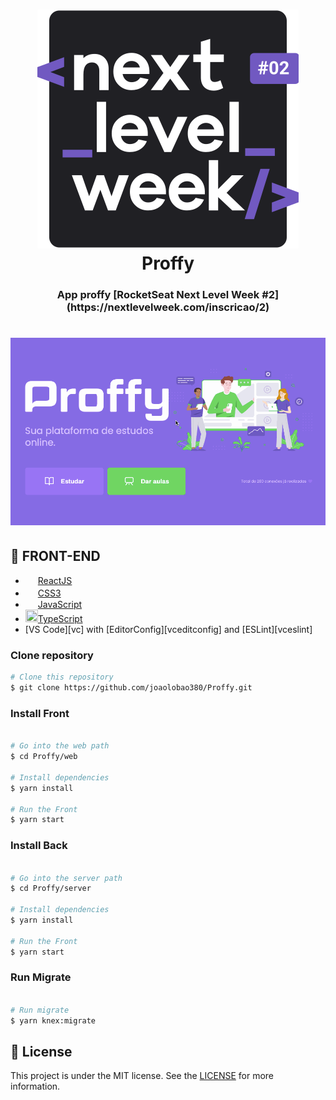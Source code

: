 <h1 align="center">
    <img alt="Go Stack logo" src="https://github.com/joaolobao380/Proffy/blob/assets/nlw.svg" />
    <br>
    Proffy
</h1>
<h3 align="center">
  App proffy [RocketSeat Next Level Week #2](https://nextlevelweek.com/inscricao/2)
</h3>

<h1 align="center">
    <img alt="Proffy" src="https://github.com/joaolobao380/Proffy/blob/assets/landingPage.gif" width="800px" />
</h1>

## :rocket: FRONT-END
-   <img src="https://cdn.worldvectorlogo.com/logos/react.svg" width="20px" height="15px">[ReactJS](https://reactjs.org/)
-   <img src="https://breitembach.github.io/assets/icons/css.png" width="20px" height="17px">[CSS3](https://www.w3.org/Style/CSS/Overview.en.html)
-   <img src="https://img1.gratispng.com/20180809/rok/kisspng-javascript-and-jquery-interactive-front-end-web-d--5b6cfa25cf8a30.0077362015338685818501.jpg"                 width="20px" height="15px">[JavaScript](https://www.typescriptlang.org/)
-   <img src="https://encrypted-tbn0.gstatic.com/images?q=tbn%3AANd9GcQWMKVBJ_CZ61ofL_QC6KgtbZj9zYrJPrSyCw&usqp=CAU" width="20px" height="20px">[TypeScript](https://www.typescriptlang.org/)
-   [VS Code][vc] with [EditorConfig][vceditconfig] and [ESLint][vceslint]



### Clone repository
```bash
# Clone this repository
$ git clone https://github.com/joaolobao380/Proffy.git
```


### Install Front
```bash

# Go into the web path
$ cd Proffy/web

# Install dependencies
$ yarn install

# Run the Front
$ yarn start
```

### Install Back
```bash

# Go into the server path
$ cd Proffy/server

# Install dependencies
$ yarn install

# Run the Front
$ yarn start
```
### Run Migrate
```bash

# Run migrate
$ yarn knex:migrate
```

## :memo: License

This project is under the MIT license. See the [LICENSE](LICENSE) for more information.
